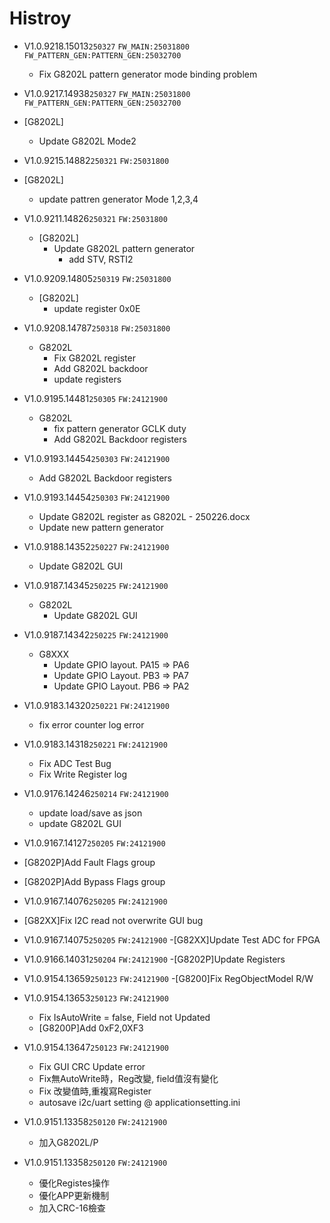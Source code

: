 # Histroy

- V1.0.9218.15013`250327`
`FW_MAIN:25031800`
`FW_PATTERN_GEN:PATTERN_GEN:25032700`
  - Fix G8202L pattern generator mode binding problem

- V1.0.9217.14938`250327`
`FW_MAIN:25031800`
`FW_PATTERN_GEN:PATTERN_GEN:25032700`

- [G8202L]
  - Update G8202L Mode2

- V1.0.9215.14882`250321`
`FW:25031800`
- [G8202L]
  - update pattren generator Mode 1,2,3,4

- V1.0.9211.14826`250321`
`FW:25031800`
  - [G8202L]
    - Update G8202L pattern generator
      - add STV, RSTI2

- V1.0.9209.14805`250319`
`FW:25031800`
  - [G8202L]
    - update register 0x0E

- V1.0.9208.14787`250318`
`FW:25031800`
  - G8202L
    - Fix G8202L register
    - Add G8202L backdoor
    - update registers

- V1.0.9195.14481`250305`
`FW:24121900`
  - G8202L
    - fix pattern generator GCLK duty
    - Add G8202L Backdoor registers

- V1.0.9193.14454`250303`
`FW:24121900`
  - Add G8202L Backdoor registers

- V1.0.9193.14454`250303`
`FW:24121900`
  - Update G8202L register as G8202L - 250226.docx
  - Update new pattern generator

- V1.0.9188.14352`250227`
`FW:24121900`
  - Update G8202L GUI

- V1.0.9187.14345`250225`
`FW:24121900`
  - G8202L
    - Update G8202L GUI

- V1.0.9187.14342`250225`
`FW:24121900`
  - G8XXX
    - Update GPIO layout. PA15 => PA6
    - Update GPIO Layout. PB3 => PA7
    - Update GPIO Layout. PB6 => PA2

- V1.0.9183.14320`250221`
`FW:24121900`
  - fix error counter log error
  
- V1.0.9183.14318`250221`
`FW:24121900`
  - Fix ADC Test Bug
  - Fix Write Register log
- V1.0.9176.14246`250214`
`FW:24121900`
  - update load/save as json
  - update G8202L GUI  

- V1.0.9167.14127`250205`
`FW:24121900`
- [G8202P]Add Fault Flags group
- [G8202P]Add Bypass Flags group

- V1.0.9167.14076`250205`
`FW:24121900`
- [G82XX]Fix I2C read not overwrite GUI bug

- V1.0.9167.14075`250205`
`FW:24121900`
  -[G82XX]Update Test ADC for FPGA

- V1.0.9166.14031`250204`
`FW:24121900`
  -[G8202P]Update Registers

- V1.0.9154.13659`250123`
`FW:24121900`
  -[G8200]Fix RegObjectModel R/W

- V1.0.9154.13653`250123`
`FW:24121900`
  - Fix IsAutoWrite = false, Field not Updated
  - [G8200P]Add 0xF2,0XF3

- V1.0.9154.13647`250123`
`FW:24121900`
  - Fix GUI CRC Update error
  - Fix無AutoWrite時，Reg改變, field值沒有變化
  - Fix 改變值時,重複寫Register
  - autosave i2c/uart setting @ applicationsetting.ini
- V1.0.9151.13358`250120`
`FW:24121900`
  - 加入G8202L/P
- V1.0.9151.13358`250120`
`FW:24121900`
  - 優化Registes操作
  - 優化APP更新機制
  - 加入CRC-16檢查
